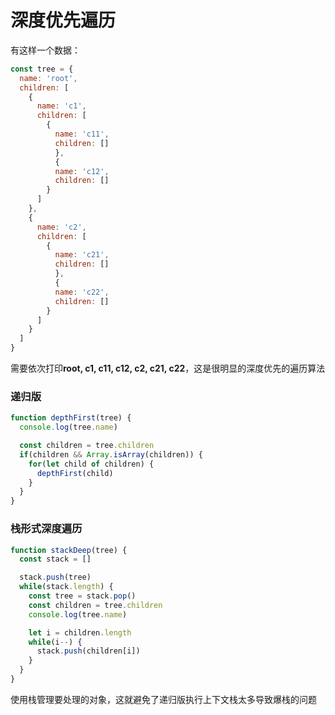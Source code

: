# 深度优先遍历

有这样一个数据：
```js
const tree = {
  name: 'root',
  children: [
    {
      name: 'c1',
      children: [
        {
          name: 'c11',
          children: []        
          },
          {
          name: 'c12',
          children: []        
        }
      ]
    },
    {
      name: 'c2',
      children: [
        {
          name: 'c21',
          children: []        
          },
          {
          name: 'c22',
          children: []        
        }
      ]
    }
  ]
}
```

需要依次打印**root, c1, c11, c12, c2, c21, c22**，这是很明显的深度优先的遍历算法

### 递归版

```js
function depthFirst(tree) {
  console.log(tree.name)

  const children = tree.children
  if(children && Array.isArray(children)) {
    for(let child of children) {
      depthFirst(child)
    }
  }
}
```

### 栈形式深度遍历

```js
function stackDeep(tree) {
  const stack = []

  stack.push(tree)
  while(stack.length) {
    const tree = stack.pop()
    const children = tree.children
    console.log(tree.name)

    let i = children.length
    while(i--) {
      stack.push(children[i])
    }
  }
}
```

使用栈管理要处理的对象，这就避免了递归版执行上下文栈太多导致爆栈的问题